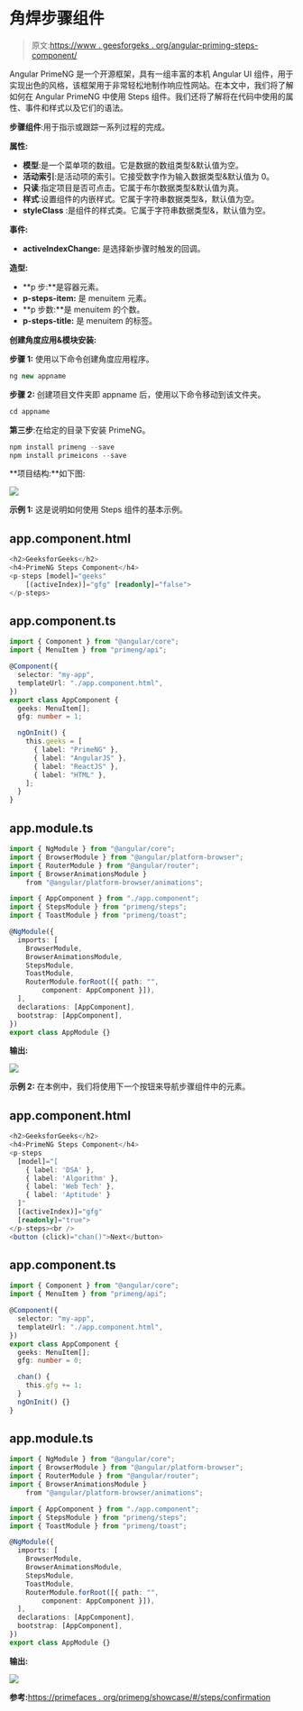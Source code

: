 # 角焊步骤组件

> 原文:[https://www . geesforgeks . org/angular-priming-steps-component/](https://www.geeksforgeeks.org/angular-primeng-steps-component/)

Angular PrimeNG 是一个开源框架，具有一组丰富的本机 Angular UI 组件，用于实现出色的风格，该框架用于非常轻松地制作响应性网站。在本文中，我们将了解如何在 Angular PrimeNG 中使用 Steps 组件。我们还将了解将在代码中使用的属性、事件和样式以及它们的语法。

**步骤组件**:用于指示或跟踪一系列过程的完成。

**属性:**

*   **模型**:是一个菜单项的数组。它是数据的数组类型&默认值为空。
*   **活动索引**:是活动项的索引。它接受数字作为输入数据类型&默认值为 0。
*   **只读**:指定项目是否可点击。它属于布尔数据类型&默认值为真。
*   **样式**:设置组件的内嵌样式。它属于字符串数据类型&，默认值为空。
*   **styleClass** :是组件的样式类。它属于字符串数据类型&，默认值为空。

**事件:**

*   **activeIndexChange:** 是选择新步骤时触发的回调。

**造型:**

*   **p 步:**是容器元素。
*   **p-steps-item:** 是 menuitem 元素。
*   **p 步数:**是 menuitem 的个数。
*   **p-steps-title:** 是 menuitem 的标签。

**创建角度应用&模块安装:**

**步骤 1:** 使用以下命令创建角度应用程序。

```ts
ng new appname
```

**步骤 2:** 创建项目文件夹即 appname 后，使用以下命令移动到该文件夹。

```ts
cd appname
```

**第三步**:在给定的目录下安装 PrimeNG。

```ts
npm install primeng --save
npm install primeicons --save
```

**项目结构:**如下图:

![](img/6e2ac1499ceea2e58d3439c1f9f0d39a.png)

**示例 1:** 这是说明如何使用 Steps 组件的基本示例。

## app.component.html

```ts
<h2>GeeksforGeeks</h2>
<h4>PrimeNG Steps Component</h4>
<p-steps [model]="geeks" 
    [(activeIndex)]="gfg" [readonly]="false">
</p-steps>
```

## app.component.ts

```ts
import { Component } from "@angular/core";
import { MenuItem } from "primeng/api";

@Component({
  selector: "my-app",
  templateUrl: "./app.component.html",
})
export class AppComponent {
  geeks: MenuItem[];
  gfg: number = 1;

  ngOnInit() {
    this.geeks = [
      { label: "PrimeNG" },
      { label: "AngularJS" },
      { label: "ReactJS" },
      { label: "HTML" },
    ];
  }
}
```

## app.module.ts

```ts
import { NgModule } from "@angular/core";
import { BrowserModule } from "@angular/platform-browser";
import { RouterModule } from "@angular/router";
import { BrowserAnimationsModule } 
    from "@angular/platform-browser/animations";

import { AppComponent } from "./app.component";
import { StepsModule } from "primeng/steps";
import { ToastModule } from "primeng/toast";

@NgModule({
  imports: [
    BrowserModule,
    BrowserAnimationsModule,
    StepsModule,
    ToastModule,
    RouterModule.forRoot([{ path: "", 
        component: AppComponent }]),
  ],
  declarations: [AppComponent],
  bootstrap: [AppComponent],
})
export class AppModule {}
```

**输出:**

![](img/149d05faa24b69c0c970c353d1dac6fb.png)

**示例 2:** 在本例中，我们将使用下一个按钮来导航步骤组件中的元素。

## app.component.html

```ts
<h2>GeeksforGeeks</h2>
<h4>PrimeNG Steps Component</h4>
<p-steps
  [model]="[
    { label: 'DSA' },
    { label: 'Algorithm' },
    { label: 'Web Tech' },
    { label: 'Aptitude' }
  ]"
  [(activeIndex)]="gfg"
  [readonly]="true">
</p-steps><br />
<button (click)="chan()">Next</button>
```

## app.component.ts

```ts
import { Component } from "@angular/core";
import { MenuItem } from "primeng/api";

@Component({
  selector: "my-app",
  templateUrl: "./app.component.html",
})
export class AppComponent {
  geeks: MenuItem[];
  gfg: number = 0;

  chan() {
    this.gfg += 1;
  }
  ngOnInit() {}
}
```

## app.module.ts

```ts
import { NgModule } from "@angular/core";
import { BrowserModule } from "@angular/platform-browser";
import { RouterModule } from "@angular/router";
import { BrowserAnimationsModule } 
    from "@angular/platform-browser/animations";

import { AppComponent } from "./app.component";
import { StepsModule } from "primeng/steps";
import { ToastModule } from "primeng/toast";

@NgModule({
  imports: [
    BrowserModule,
    BrowserAnimationsModule,
    StepsModule,
    ToastModule,
    RouterModule.forRoot([{ path: "", 
        component: AppComponent }]),
  ],
  declarations: [AppComponent],
  bootstrap: [AppComponent],
})
export class AppModule {}
```

**输出:**

![](img/691f377a5b508004fb7eb26d5ea1c017.png)

**参考:**[https://primefaces . org/primeng/showcase/#/steps/confirmation](https://primefaces.org/primeng/showcase/#/steps/confirmation)